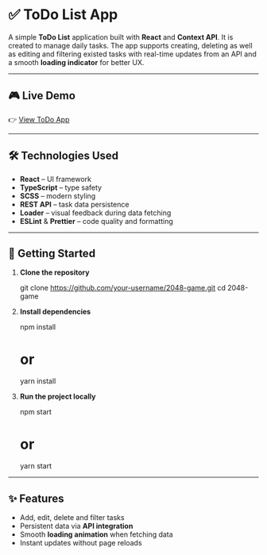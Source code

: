 # ✅ ToDo List App

A simple **ToDo List** application built with **React** and **Context API**. It is created to manage daily tasks.
The app supports creating, deleting as well as editing and filtering existed tasks with real-time updates from an API and a smooth **loading indicator** for better UX.

---

## 🎮 Live Demo

👉 [View ToDo App](https://your-demo-link-here.com)

---

## 🛠️ Technologies Used

* **React** – UI framework
* **TypeScript** – type safety
* **SCSS** – modern styling
* **REST API** – task data persistence
* **Loader** – visual feedback during data fetching
* **ESLint** & **Prettier** – code quality and formatting

---

## 🚀 Getting Started

1. **Clone the repository**

   git clone https://github.com/your-username/2048-game.git
   cd 2048-game

2. **Install dependencies**

   npm install
   # or
   yarn install

3. **Run the project locally**

   npm start
   # or
   yarn start

---

## ✨ Features

* Add, edit, delete and filter tasks
* Persistent data via **API integration**
* Smooth **loading animation** when fetching data
* Instant updates without page reloads
